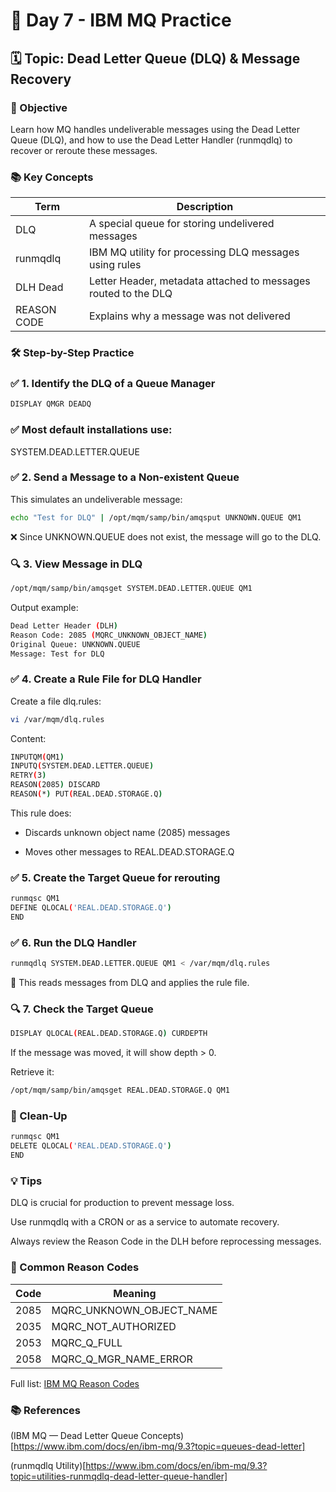 # 📘 Day 7 - IBM MQ Practice

## 🗓️ Topic: Dead Letter Queue (DLQ) & Message Recovery
### 🎯 Objective
Learn how MQ handles undeliverable messages using the Dead Letter Queue (DLQ), and how to use the Dead Letter Handler (runmqdlq) to recover or reroute these messages.

### 📚 Key Concepts
| Term | Description|
|------| -----------|
|DLQ	| A special queue for storing undelivered messages|
|runmqdlq	| IBM MQ utility for processing DLQ messages using rules|
|DLH	Dead | Letter Header, metadata attached to messages routed to the DLQ|
|REASON CODE	| Explains why a message was not delivered|

### 🛠️ Step-by-Step Practice
### ✅ 1. Identify the DLQ of a Queue Manager
``` bash
DISPLAY QMGR DEADQ
```
### ✅ Most default installations use:

SYSTEM.DEAD.LETTER.QUEUE

### ✅ 2. Send a Message to a Non-existent Queue
This simulates an undeliverable message:

``` bash
echo "Test for DLQ" | /opt/mqm/samp/bin/amqsput UNKNOWN.QUEUE QM1
```
❌ Since UNKNOWN.QUEUE does not exist, the message will go to the DLQ.

### 🔍 3. View Message in DLQ
``` bash
/opt/mqm/samp/bin/amqsget SYSTEM.DEAD.LETTER.QUEUE QM1
```
Output example:

``` bash
Dead Letter Header (DLH)
Reason Code: 2085 (MQRC_UNKNOWN_OBJECT_NAME)
Original Queue: UNKNOWN.QUEUE
Message: Test for DLQ
```
### ✅ 4. Create a Rule File for DLQ Handler
Create a file dlq.rules:

``` bash
vi /var/mqm/dlq.rules
```

Content:

``` bash
INPUTQM(QM1)
INPUTQ(SYSTEM.DEAD.LETTER.QUEUE)
RETRY(3)
REASON(2085) DISCARD
REASON(*) PUT(REAL.DEAD.STORAGE.Q)
```
This rule does:

* Discards unknown object name (2085) messages

* Moves other messages to REAL.DEAD.STORAGE.Q

### ✅ 5. Create the Target Queue for rerouting
``` bash
runmqsc QM1
DEFINE QLOCAL('REAL.DEAD.STORAGE.Q')
END
```
### ✅ 6. Run the DLQ Handler
``` bash
runmqdlq SYSTEM.DEAD.LETTER.QUEUE QM1 < /var/mqm/dlq.rules
```
🔄 This reads messages from DLQ and applies the rule file.

### 🔍 7. Check the Target Queue
``` bash
DISPLAY QLOCAL(REAL.DEAD.STORAGE.Q) CURDEPTH
```
If the message was moved, it will show depth > 0.

Retrieve it:

``` bash
/opt/mqm/samp/bin/amqsget REAL.DEAD.STORAGE.Q QM1
```
### 🧼 Clean-Up
``` bash
runmqsc QM1
DELETE QLOCAL('REAL.DEAD.STORAGE.Q')
END
```
### 💡 Tips
DLQ is crucial for production to prevent message loss.

Use runmqdlq with a CRON or as a service to automate recovery.

Always review the Reason Code in the DLH before reprocessing messages.

### 🧠 Common Reason Codes
|Code	|Meaning|
|-----|-------|
|2085	|MQRC_UNKNOWN_OBJECT_NAME|
|2035	|MQRC_NOT_AUTHORIZED|
|2053	|MQRC_Q_FULL|
|2058	|MQRC_Q_MGR_NAME_ERROR|

Full list: [IBM MQ Reason Codes](https://www.ibm.com/docs/en/ibm-mq/9.3?topic=reference-mq-reason-codes)

### 📚 References
(IBM MQ — Dead Letter Queue Concepts)[https://www.ibm.com/docs/en/ibm-mq/9.3?topic=queues-dead-letter]

(runmqdlq Utility)[https://www.ibm.com/docs/en/ibm-mq/9.3?topic=utilities-runmqdlq-dead-letter-queue-handler]


